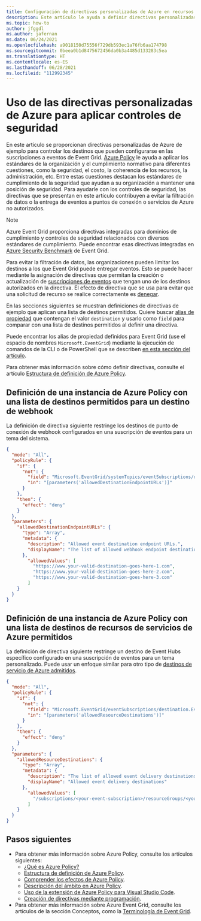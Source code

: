 ```yaml
---
title: Configuración de directivas personalizadas de Azure en recursos de Event Grid para mejorar su posición de seguridad
description: Este artículo le ayuda a definir directivas personalizadas de Azure para aplicar controles de seguridad.
ms.topic: how-to
author: jfggdl
ms.author: jafernan
ms.date: 06/24/2021
ms.openlocfilehash: a9018150d75556f729db593ec1a76fb6aa174798
ms.sourcegitcommit: 0beea0b1d8475672456da0b3a4485d133283c5ea
ms.translationtype: HT
ms.contentlocale: es-ES
ms.lasthandoff: 06/28/2021
ms.locfileid: "112992345"
---
```

# <a name="use-custom-azure-policies-to-enforce-security-controls"></a>Uso de las directivas personalizadas de Azure para aplicar controles de seguridad

En este artículo se proporcionan directivas personalizadas de Azure de ejemplo para controlar los destinos que pueden configurarse en las suscripciones a eventos de Event Grid. [Azure Policy](../governance/policy/overview.md) le ayuda a aplicar los estándares de la organización y el cumplimiento normativo para diferentes cuestiones, como la seguridad, el costo, la coherencia de los recursos, la administración, etc. Entre estas cuestiones destacan los estándares de cumplimiento de la seguridad que ayudan a su organización a mantener una posición de seguridad. Para ayudarle con los controles de seguridad, las directivas que se presentan en este artículo contribuyen a evitar la filtración de datos o la entrega de eventos a puntos de conexión o servicios de Azure no autorizados.

> [!NOTE]
> Azure Event Grid proporciona directivas integradas para dominios de cumplimiento y controles de seguridad relacionados con diversos estándares de cumplimiento. Puede encontrar esas directivas integradas en [Azure Security Benchmark](security-controls-policy.md#azure-security-benchmark) de Event Grid.

Para evitar la filtración de datos, las organizaciones pueden limitar los destinos a los que Event Grid puede entregar eventos. Esto se puede hacer mediante la asignación de directivas que permitan la creación o actualización de [suscripciones de eventos](concepts.md#event-subscriptions) que tengan uno de los destinos autorizados en la directiva. El efecto de directiva que se usa para evitar que una solicitud de recurso se realice correctamente es [denegar](../governance/policy/concepts/effects.md#deny).

En las secciones siguientes se muestran definiciones de directivas de ejemplo que aplican una lista de destinos permitidos. Quiere buscar [alias de propiedad](../governance/policy/concepts/definition-structure.md#aliases) que contengan el valor ```destination``` y usarlo como ```field``` para comparar con una lista de destinos permitidos al definir una directiva.

Puede encontrar los alias de propiedad definidos para Event Grid (use el espacio de nombres ```Microsoft.EventGrid```) mediante la ejecución de comandos de la CLI o de PowerShell que se describen [en esta sección del artículo](../governance/policy/concepts/definition-structure.md#aliases).

Para obtener más información sobre cómo definir directivas, consulte el artículo [Estructura de definición de Azure Policy](../governance/policy/concepts/definition-structure.md).

 
## <a name="define-an-azure-policy-with-a-list-of-allowed-destinations-for-a-webhook-destination"></a>Definición de una instancia de Azure Policy con una lista de destinos permitidos para un destino de webhook

La definición de directiva siguiente restringe los destinos de punto de conexión de webhook configurados en una suscripción de eventos para un tema del sistema.

```json
{
  "mode": "All",
  "policyRule": {
    "if": {
      "not": {
        "field": "Microsoft.EventGrid/systemTopics/eventSubscriptions/destination.WebHook.endpointUrl",
        "in": "[parameters('allowedDestinationEndpointURLs')]"
      }
    },
    "then": {
      "effect": "deny"
    }
  },
  "parameters": {
    "allowedDestinationEndpointURLs": {
      "type": "Array",
      "metadata": {
        "description": "Allowed event destination endpoint URLs.",
        "displayName": "The list of allowed webhook endpoint destinations to which send events"
      },
        "allowedValues": [
          "https://www.your-valid-destination-goes-here-1.com",
          "https://www.your-valid-destination-goes-here-2.com",
          "https://www.your-valid-destination-goes-here-3.com"
        ]
    }
  }
}
```

## <a name="define-an-azure-policy-with-a-list-of-allowed-azure-service-resource-destinations"></a>Definición de una instancia de Azure Policy con una lista de destinos de recursos de servicios de Azure permitidos

La definición de directiva siguiente restringe un destino de Event Hubs específico configurado en una suscripción de eventos para un tema personalizado. Puede usar un enfoque similar para otro tipo de [destinos de servicio de Azure admitidos](event-handlers.md).

```json
{
  "mode": "All",
  "policyRule": {
    "if": {
      "not": {
        "field": "Microsoft.EventGrid/eventSubscriptions/destination.EventHub.resourceId",
        "in": "[parameters('allowedResourceDestinations')]"
      }
    },
    "then": {
      "effect": "deny"
    }
  },
  "parameters": {
    "allowedResourceDestinations": {
      "type": "Array",
      "metadata": {
        "description": "The list of allowed event delivery destinations.",
        "displayName": "Allowed event delivery destinations"
      },
        "allowedValues": [
          "/subscriptions/<your-event-subscription>/resourceGroups/<your-resource-group>/providers/Microsoft.EventHub/namespaces/<event-hubs-namespace-name>/eventhubs/<your-event-hub-name>"
        ]
    }
  }
}
```

## <a name="next-steps"></a>Pasos siguientes
- Para obtener más información sobre Azure Policy, consulte los artículos siguientes: 
    - [¿Qué es Azure Policy?](../governance/policy/overview.md)
    - [Estructura de definición de Azure Policy](../governance/policy/concepts/definition-structure.md).
    - [Comprender los efectos de Azure Policy](../governance/policy/concepts/effects.md).
    - [Descripción del ámbito en Azure Policy](../governance/policy/concepts/scope.md).
    - [Uso de la extensión de Azure Policy para Visual Studio Code](../governance/policy/how-to/extension-for-vscode.md).
    - [Creación de directivas mediante programación](../governance/policy/how-to/programmatically-create.md).
- Para obtener más información sobre Azure Event Grid, consulte los artículos de la sección Conceptos, como la [Terminología de Event Grid](concepts.md).